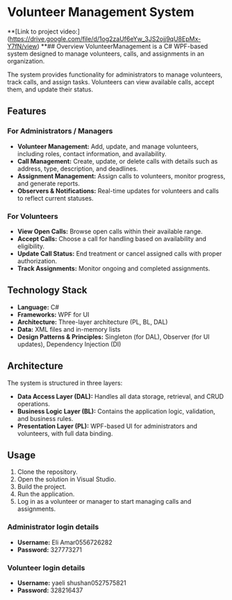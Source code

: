 # Volunteer Management System
**[Link to project video:] (https://drive.google.com/file/d/1og2zaUf6eYw_3JS2ojj9qU8EpMx-Y7fN/view)
**## Overview
VolunteerManagement is a C# WPF-based system designed to manage volunteers, calls, and assignments in an organization. 

The system provides functionality for administrators to manage volunteers, track calls, and assign tasks. Volunteers can view available calls, accept them, and update their status.

## Features

### For Administrators / Managers
- **Volunteer Management:** Add, update, and manage volunteers, including roles, contact information, and availability.  
- **Call Management:** Create, update, or delete calls with details such as address, type, description, and deadlines.  
- **Assignment Management:** Assign calls to volunteers, monitor progress, and generate reports.  
- **Observers & Notifications:** Real-time updates for volunteers and calls to reflect current statuses.

### For Volunteers
- **View Open Calls:** Browse open calls within their available range.  
- **Accept Calls:** Choose a call for handling based on availability and eligibility.  
- **Update Call Status:** End treatment or cancel assigned calls with proper authorization.  
- **Track Assignments:** Monitor ongoing and completed assignments.

## Technology Stack
- **Language:** C#  
- **Frameworks:** WPF for UI  
- **Architecture:** Three-layer architecture (PL, BL, DAL)  
- **Data:** XML files and in-memory lists  
- **Design Patterns & Principles:** Singleton (for DAL), Observer (for UI updates), Dependency Injection (DI)

## Architecture
The system is structured in three layers:

- **Data Access Layer (DAL):** Handles all data storage, retrieval, and CRUD operations.  
- **Business Logic Layer (BL):** Contains the application logic, validation, and business rules.  
- **Presentation Layer (PL):** WPF-based UI for administrators and volunteers, with full data binding.

## Usage
1. Clone the repository.  
2. Open the solution in Visual Studio.  
3. Build the project.  
4. Run the application.  
5. Log in as a volunteer or manager to start managing calls and assignments.

### Administrator login details
- **Username:** Eli Amar0556726282  
- **Password:** 327773271

### Volunteer login details
- **Username:** yaeli shushan0527575821  
- **Password:** 328216437
